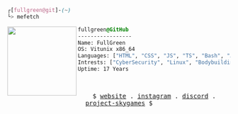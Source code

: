 

```css
┌[fullgreen@git]-(~)
└> mefetch
```
 

<div style="display:block;text-align:left"><img align="left" src="https://user-images.githubusercontent.com/56447720/215329483-0f7dcda1-71a7-495a-9097-2393af297636.png" border="0" style="width:156px;">

  ```css
  fullgreen@GitHub
  -----------------
  Name: FullGreen
  OS: Vitunix x86_64
  Languages: ["HTML", "CSS", "JS", "TS", "Bash", "Java"]
  Intrests: ["CyberSecurity", "Linux", "Bodybuilding x)"]  
  Uptime: 17 Years
  ```
</div>



<br />
<p align="center">
  <samp>
    $ <a href="https://skygames.fr" target="_blank">website</a> .
    <a href="https://www.instagram.com/fullgreen.power/" target="_blank">instagram</a> .
    <a href="https://discordapp.com/users/216936486875037699" target="_blank">discord</a> .
    <a href="https://github.com/SkyGamesFR" target="_blank">project-skygames</a> $
  </samp>
</p>






